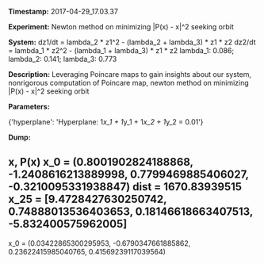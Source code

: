 **Timestamp:** 2017-04-29_17.03.37

**Experiment:** Newton method on minimizing |P(x) - x|^2 seeking orbit

**System:**
dz1/dt = lambda_2 * z1^2 - (lambda_2 + lambda_3) * z1 * z2 
dz2/dt = lambda_1 * z2^2 - (lambda_1 + lambda_3) * z1 * z2 
lambda_1: 0.086; lambda_2: 0.141; lambda_3: 0.773

**Description:** Leveraging Poincare maps to gain insights about our system, nonrigorous computation of Poincare map, newton method on minimizing |P(x) - x|^2 seeking orbit

**Parameters:**

{'hyperplane': 'Hyperplane: 1*x_1 + 1*y_1 + 1*x_2 + 1*y_2 = 0.01'}

**Dump:**

x, P(x)
x_0 = (0.8001902824188868, -1.2408616213889998, 0.7799469885406027, -0.3210095331938847)
dist = 1670.83939515
x_25 = [9.4728427630250742, 0.74888013536403653, 0.18146618663407513, -5.832400575962005]
------------------
x_0 = (0.03422865300295953, -0.6790347661885862, 0.23622415985040765, 0.41569239117039564)